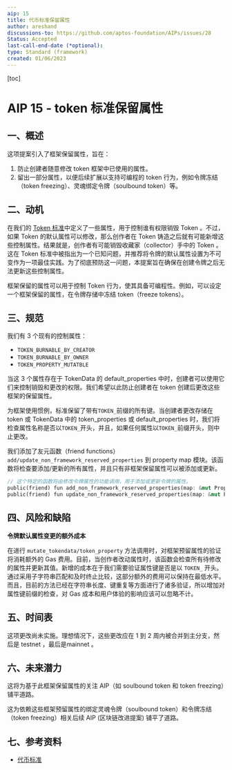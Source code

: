 ```yaml
---
aip: 15
title: 代币标准保留属性
author: areshand
discussions-to: https://github.com/aptos-foundation/AIPs/issues/28
Status: Accepted
last-call-end-date (*optional):
type: Standard (framework)
created: 01/06/2023
---
```


[toc]

# AIP 15 - token 标准保留属性



## 一、概述

这项提案引入了框架保留属性，旨在： 

1. 防止创建者随意修改 token 框架中已使用的属性。 
2. 留出一部分属性，以便后续扩展以支持可编程的 token 行为，例如令牌冻结（token freezing）、灵魂绑定令牌（soulbound token）等。

## 二、动机

在我们的 [Token 标准](https://aptos.dev/concepts/coin-and-token/aptos-token#token-burn)中定义了一些属性，用于控制谁有权限销毁 Token 。不过，如果 Token 的默认属性可以修改，那么创作者在 Token 铸造之后就有可能新增这些控制属性。结果就是，创作者有可能销毁收藏家（collector）手中的 Token 。这在 Token 标准中被指出为一个已知问题，并推荐将令牌的默认属性设置为不可变作为一项最佳实践。为了彻底预防这一问题，本提案旨在确保在创建令牌之后无法更新这些控制属性。 

框架保留的属性可以用于控制 Token 行为，使其具备可编程性。例如，可以设定一个框架保留的属性，在令牌存储中冻结 token（freeze tokens）。

## 三、规范

我们有 3 个现有的控制属性：

- `TOKEN_BURNABLE_BY_CREATOR`
- `TOKEN_BURNABLE_BY_OWNER`
- `TOKEN_PROPERTY_MUTATBLE`

当这 3 个属性存在于 TokenData 的 default_properties 中时，创建者可以使用它们来控制销毁和更改的权限。我们希望以此防止创建者在 token 创建后更改这些框架的保留属性。

为框架使用惯例，标准保留了带有`TOKEN_`前缀的所有键。当创建者更改存储在 token 或 TokenData 中的 token_properties 或 default_properties 时，我们将检查属性名称是否以`TOKEN_`开头，并且，如果任何属性以`TOKEN_`前缀开头，则中止更改。

我们添加了友元函数（friend functions） `add/update_non_framework_reserved_properties` 到 property map 模块。该函数将检查要添加/更新的所有属性，并且只有非框架保留属性可以被添加或更新。

```rust
// 这个特定的函数将由修改令牌属性的功能调用，用于添加或更新令牌的属性。
public(friend) fun add_non_framework_reserved_properties(map: &mut PropertyMap, key: String, value: PropertyValue)
public(friend) fun update_non_framework_reserved_properties(map: &mut PropertyMap, key: String, value: PropertyValue)
```

## 四、风险和缺陷

**令牌默认属性变更的额外成本** 

在进行 `mutate_tokendata/token_property` 方法调用时，对框架预留属性的验证将消耗额外的 Gas 费用。目前，当创作者改动属性时，该函数会检查所有待修改的属性并更新其值。新增的成本在于我们需要验证属性键是否是以 `TOKEN_` 开头。通过采用子字符串匹配和及时终止比较，这部分额外的费用可以保持在最低水平。而且，目前的方法已经在字符串长度、键重复等方面进行了诸多验证，所以增加对属性键前缀的检查，对 Gas 成本和用户体验的影响应该可以忽略不计。

## 五、时间表

这项更改尚未实施。理想情况下，这些更改应在 1 到 2 周内被合并到主分支，然后是 testnet ，最后是mainnet 。

## 六、未来潜力

这将为基于此框架保留属性的关注 AIP（如 soulbound token 和 token freezing）铺平道路。

这为依赖这些框架预留属性的绑定灵魂令牌（soulbound token）和令牌冻结（token freezing）相关后续 AIP (区块链改进提案) 铺平了道路。

## 七、参考资料

- [代币标准](https://aptos.dev/concepts/coin-and-token/aptos-token/)